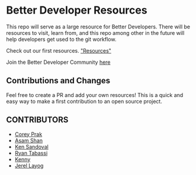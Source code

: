 # Better Developer Resources 
This repo will serve as a large resource for Better Developers. There will be resources to visit, learn from, and this repo among other in the future will help developers get used to the git workflow.

Check out our first resources. ["Resources"](Education\%20and\%20Tools/README.md#)

Join the Better Developer Community [here](https://bttrdvlpr.com/welcome)

## Contributions and Changes
Feel free to create a PR and add your own resources! This is a quick and easy way to make a first contribution to an open source project.

## CONTRIBUTORS

- [Corey Prak](http://coreyprak.me)
- [Asam Shan](http://asamshan.com/)
- [Ken Sandoval](https://github.com/kenSandoval)
- [Ryan Tabassi](https://github.com/Ar3Tea)
- [Kenny](https://github.com/Sneakzz)
- [Jerel Layog](https://github.com/jlayog/)